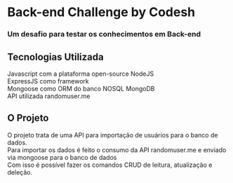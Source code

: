 # **Back-end Challenge by Codesh**
### **Um desafio para testar os conhecimentos em Back-end**

## **Tecnologias Utilizada**
Javascript com a plataforma open-source NodeJS  
ExpressJS como framework  
Mongoose como ORM do banco NOSQL MongoDB  
API utilizada randomuser.me

## **O Projeto**
O projeto trata de uma API para importação de usuários para o banco de dados.  
Para importar os dados é feito o consumo da API randomuser.me e enviado via mongoose para o banco de dados   
Com isso é possível fazer os comandos CRUD de leitura, atualização e deleção.
